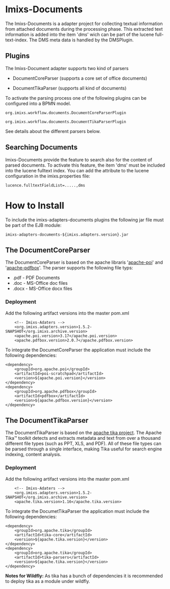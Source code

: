 # Imixs-Documents

The Imixs-Documents is a adapter project for collecting textual information from attached documents during the processing phase.
This extracted text information is added into the item '_dms_' wich can be part of the lucene full-text-index. The DMS meta data is handled by the DMSPlugin.


## Plugins

The Imixs-Document adapter supports two kind of parsers

 * DocumentCoreParser (supports a core set of office documents)
 
 * DocumentTikaParser (supports all kind of documents)
 
To activate the parsing process one of the following plugins can be configured into a BPMN model. 

	org.imixs.workflow.documents.DocumentCoreParserPlugin

	org.imixs.workflow.documents.DocumentTikaParserPlugin

See details about the different parsers below. 

## Searching Documents

Imixs-Documents provide the feature to search also for the content of parsed documents. To activate this feature, the item 'dms' must be included into the lucene fulltext index. You can add the attribute to the lucene configuration in the imixs.properties file:

	lucence.fulltextFieldList=.....,dms
	

# How to Install

To include the imixs-adapters-documents plugins the following jar file must be part of the EJB module:

	imixs-adapters-documents-${imixs.adapters.version}.jar
 
## The DocumentCoreParser

The DocumentCoreParser is based on the apache libraris '[apache-poi](http://poi.apache.org/)' and '[apache-pdfbox](pdfbox.apache.org)'. The parser supports the following file typs:
 
  * .pdf - PDF Documents
  * .doc - MS-Office doc files
  * .docx - MS-Office docx files
 
 
 
### Deployment

Add the following artifact versions into the master pom.xml

		<!-- Imixs-Adaters -->
		<org.imixs.adapters.version>1.5.2-SNAPSHOT</org.imixs.archive.version>
		<apache.poi.version>3.17</apache.poi.version>
		<apache.pdfbox.version>2.0.7</apache.pdfbox.version>
		
		  
To integrate the DocumetCoreParser the application must include the following dependencies:

	<dependency>
		<groupId>org.apache.poi</groupId>
		<artifactId>poi-scratchpad</artifactId>
		<version>${apache.poi.version}</version>
	</dependency>
	<dependency>
		<groupId>org.apache.pdfbox</groupId>
		<artifactId>pdfbox</artifactId>
		<version>${apache.pdfbox.version}</version>
	</dependency>

	

## The DocumentTikaParser

The DocumentTikaParser is based on the [apache tika project](https://tika.apache.org/). 
The Apache Tika™ toolkit detects and extracts metadata and text from over a thousand different file types (such as PPT, XLS, and PDF). All of these file types can be parsed through a single interface, making Tika useful for search engine indexing, content analysis. 


### Deployment



Add the following artifact versions into the master pom.xml

		<!-- Imixs-Adaters -->
		<org.imixs.adapters.version>1.5.2-SNAPSHOT</org.imixs.archive.version>
		<apache.tika.version>1.16</apache.tika.version>

  
To integrate the DocumetTikaParser the application must include the following dependencies:

	<dependency>
		<groupId>org.apache.tika</groupId>
		<artifactId>tika-core</artifactId>
		<version>${apache.tika.version}</version>
	</dependency>
	<dependency>
		<groupId>org.apache.tika</groupId>
		<artifactId>tika-parsers</artifactId>
		<version>${apache.tika.version}</version>
	</dependency>

**Notes for Wildfly:** 
As tika has a bunch of dependencies it is recommended to deploy tika as a module under wildfly.
	